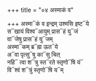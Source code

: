 +++
title = "०४ अस्माकं व"

+++
अस्मा᳓कं व इन्द्रम् उश्मसि इष्ट᳓ये  
स᳓खायं विश्व᳓आयुम् प्रास᳓हं यु᳓जं  
वा᳓जेषु प्रास᳓हं यु᳓जम्  
अस्मा᳓कम् ब्र᳓ह्म ऊत᳓ये  
अ᳓वा पृत्सु᳓षु का᳓सु चित्  
नहि᳓ त्वा श᳓त्रु स्त᳓रते स्तृणो᳓षि यं᳓  
वि᳓श्वं श᳓त्रुं स्तृणो᳓षि य᳓म्
